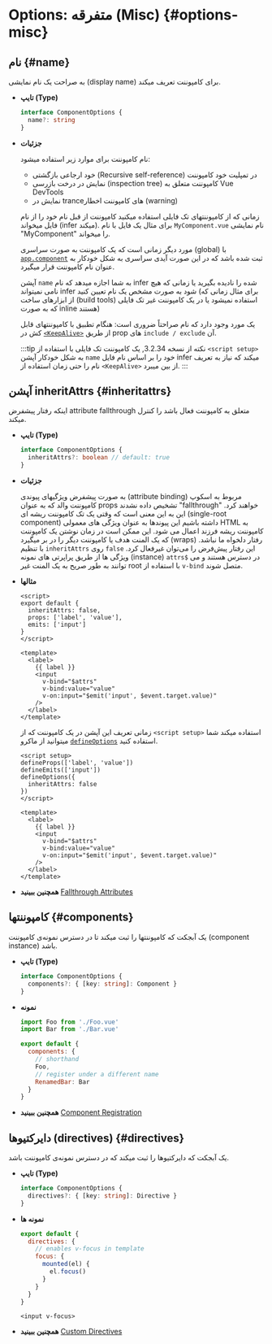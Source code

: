 # Options: متفرقه (Misc) {#options-misc}

## نام {#name}

به صراحت یک نام نمایشی (display name) برای کامپوننت تعریف میکند.

- **تایپ (Type)**

  ```ts
  interface ComponentOptions {
    name?: string
  }
  ```

- **جزئیات**

  نام کامپوننت برای موارد زیر استفاده میشود:

  - خود ارجاعی بازگشتی (Recursive self-reference) در تمپلیت خود کامپوننت
  - نمایش در درخت بازرسی (inspection tree) کامپوننت متعلق به Vue DevTools
  - نمایش در trance‌های کامپوننت اخطار (warning)

  زمانی که از کامپوننتهای تک فایلی استفاده میکنید کامپوننت از قبل نام خود را از نام فایل میخواند (infer میکند). برای مثال یک فایل با نام `MyComponent.vue` نام نمایشی "MyComponent" را میخواند.

  مورد دیگر زمانی است که یک کامپوننت به صورت سراسری (global) با [`app.component`](/api/application#app-component) ثبت شده باشد که در این صورت آیدی سراسری به شکل خودکار به عنوان نام کامپوننت قرار میگیرد.
  
  آپشن `name` به شما اجازه میدهد که نام infer شده را نادیده بگیرید یا زمانی که هیچ نامی نمیتواند infer شود به صورت مشخص  یک نام تعیین کنید (برای مثال زمانی که از ابزارهای ساخت (build tools) استفاده نمیشود یا در یک کامپوننت غیر تک فایلی که به صورت inline هستند)
  
  یک مورد وجود دارد که نام صراحتاً ضروری است: هنگام تطبیق با کامپوننتهای قابل کش در [`<KeepAlive>`](/guide/built-ins/keep-alive) از طریق prop های `include / exclude` آن.
  
  :::tip نکته
  از نسخه 3.2.34, یک کامپوننت تک فایلی با استفاده از `<script setup>` به شکل خودکار آپشن `name` خود را بر اساس نام فایل infer میکند که نیاز به تعریف نام را حتی زمان استفاده از `<KeepAlive>` از بین میبرد.
  :::

## آپشن inheritAttrs {#inheritattrs}

 اینکه رفتار پیشفرض attribute fallthrough متعلق به کامپوننت فعال باشد را کنترل میکند.

- **تایپ (Type)**

  ```ts
  interface ComponentOptions {
    inheritAttrs?: boolean // default: true
  }
  ```

- **جزئیات**

  به صورت پیشفرض ویژگیهای پیوندی (attribute binding) مربوط به اسکوپ کامپوننت والد که به عنوان props تشخیص داده نشدند "fallthrough" خواهند کرد. این به این معنی است که وقتی یک تک کامپوننت ریشه ای (single-root component) داشته باشیم این پیوندها به عنوان ویژگی های معمولی HTML به کامپوننت ریشه فرزند اعمال می شود.  این ممکن است در زمان نوشتن یک کامپوننت که یک المنت هدف یا کامپوننت دیگر را در بر میگیرد (wraps) رفتار دلخواه ما نباشد. با تنظیم `inheritAttrs` روی `false` این رفتار پیش‌فرض را می‌توان غیرفعال کرد. ویژگی ها از طریق پراپرتی های نمونه (instance) `attrs$` در دسترس هستند و می توانند به طور صریح به یک المنت غیر root با استفاده از `v-bind` متصل شوند.

- **مثالها**

  <div class="options-api">

  ```vue
  <script>
  export default {
    inheritAttrs: false,
    props: ['label', 'value'],
    emits: ['input']
  }
  </script>

  <template>
    <label>
      {{ label }}
      <input
        v-bind="$attrs"
        v-bind:value="value"
        v-on:input="$emit('input', $event.target.value)"
      />
    </label>
  </template>
  ```

  </div>
  <div class="composition-api">

  زمانی تعریف این آپشن در یک کامپوننت که از `<script setup>` استفاده میکند شما میتوانید از ماکرو [`defineOptions`](/api/sfc-script-setup#defineoptions) استفاده کنید.
  
  ```vue
  <script setup>
  defineProps(['label', 'value'])
  defineEmits(['input'])
  defineOptions({
    inheritAttrs: false
  })
  </script>

  <template>
    <label>
      {{ label }}
      <input
        v-bind="$attrs"
        v-bind:value="value"
        v-on:input="$emit('input', $event.target.value)"
      />
    </label>
  </template>
  ```

  </div>

- **همچنین ببینید** [Fallthrough Attributes](/guide/components/attrs)

## کامپوننتها {#components}

یک آبجکت که کامپوننتها را ثبت میکند تا در دسترس نمونه‌ی کامپوننت (component instance) باشد.

- **تایپ (Type)**

  ```ts
  interface ComponentOptions {
    components?: { [key: string]: Component }
  }
  ```

- **نمونه**

  ```js
  import Foo from './Foo.vue'
  import Bar from './Bar.vue'

  export default {
    components: {
      // shorthand
      Foo,
      // register under a different name
      RenamedBar: Bar
    }
  }
  ```

- **همچنین ببینید** [Component Registration](/guide/components/registration)

## دایرکتیوها (directives) {#directives}

یک آبجکت که دایرکتیوها را ثبت میکند که در دسترس نمونه‌ی کامپوننت باشد.

- **تایپ (Type)**

  ```ts
  interface ComponentOptions {
    directives?: { [key: string]: Directive }
  }
  ```

- **نمونه ها**

  ```js
  export default {
    directives: {
      // enables v-focus in template
      focus: {
        mounted(el) {
          el.focus()
        }
      }
    }
  }
  ```

  ```vue-html
  <input v-focus>
  ```

- **همچنین ببینید** [Custom Directives](/guide/reusability/custom-directives)

